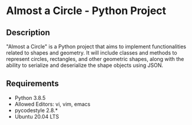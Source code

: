 # Almost a Circle - Python Project

## Description
"Almost a Circle" is a Python project that aims to implement functionalities related to shapes and geometry. It will include classes and methods to represent circles, rectangles, and other geometric shapes, along with the ability to serialize and deserialize the shape objects using JSON.

## Requirements
- Python 3.8.5
- Allowed Editors: vi, vim, emacs
- pycodestyle 2.8.*
- Ubuntu 20.04 LTS
